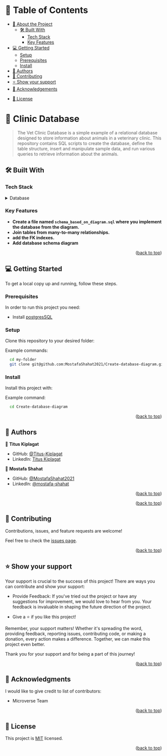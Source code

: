 <!-- # curriculum-databases-projects-template

## Getting Started

This repository includes files with plain SQL that can be used to recreate a database:

- Use [schema.sql](./schema.sql) to create all tables.
- Use [data.sql](./data.sql) to populate tables with sample data.
- Check [queries.sql](./queries.sql) for examples of queries that can be run on a newly created database. **Important note: this file might include queries that make changes in the database (e.g., remove records). Use them responsibly!**

<a name="readme-top"></a> -->

<!--
HOW TO USE:
This is an example of how you may give instructions on setting up your project locally.

Modify this file to match your project and remove sections that don't apply.

REQUIRED SECTIONS:
- Table of Contents
- About the Project
  - Built With
  - Live Demo
- Getting Started
- Authors
- Future Features
- Contributing
- Show your support
- Acknowledgements
- License

After you're finished please remove all the comments and instructions!
-->


<!-- TABLE OF CONTENTS -->

# 📗 Table of Contents

- [📖 About the Project](#about-project)
  - [🛠 Built With](#built-with)
    - [Tech Stack](#tech-stack)
    - [Key Features](#key-features)
  <!-- - [🚀 Live Demo](#live-demo) -->
- [💻 Getting Started](#getting-started)
  - [Setup](#setup)
  - [Prerequisites](#prerequisites)
  - [Install](#install)
  <!-- - [Usage](#usage) -->
  <!-- - [Run tests](#run-tests) -->
  <!-- - [Deployment](#triangular_flag_on_post-deployment) -->
- [👥 Authors](#authors)
- [🤝 Contributing](#contributing)
- [⭐️ Show your support](#support)
- [🙏 Acknowledgements](#acknowledgements)
<!-- - [❓ FAQ](#faq) -->
- [📝 License](#license)

<!-- PROJECT DESCRIPTION -->

# 📖 Clinic Database <a name="about-project"></a>
> The Vet Clinic Database is a simple example of a relational database designed to store information about animals in a veterinary clinic. This repository contains SQL scripts to create the database, define the table structure, insert and manipulate sample data, and run various queries to retrieve information about the animals.

## 🛠 Built With <a name="built-with"></a>

### Tech Stack <a name="tech-stack"></a>

<!-- <details>
  <summary>Client</summary>
  <ul>
    <li><a href="https://reactjs.org/">React.js</a></li>
  </ul>
</details>

<details>
  <summary>Server</summary>
  <ul>
    <li><a href="https://expressjs.com/">Express.js</a></li>
  </ul>
</details> -->

<details>
<summary>Database</summary>
  <ul>
    <li><a href="https://www.postgresql.org/">PostgreSQL</a></li>
  </ul>
</details>

<!-- Features -->

### Key Features <a name="key-features"></a>
- **Create a file named `schema_based_on_diagram.sql` where you implement the database from the diagram.**
- **Join tables from many-to-many relationships.**
- **add the FK indexes.**
- **Add database schema diagram**

<p align="right">(<a href="#readme-top">back to top</a>)</p>

<!-- LIVE DEMO -->

<!-- ## 🚀 Live Demo <a name="live-demo"></a>

> Add a link to your deployed project.

- [Live Demo Link](<replace-with-your-deployment-URL>)

<p align="right">(<a href="#readme-top">back to top</a>)</p> -->

<!-- GETTING STARTED -->

## 💻 Getting Started <a name="getting-started"></a>

To get a local copy up and running, follow these steps.

### Prerequisites

In order to run this project you need:
- Install [postgresSQL](https://www.postgresql.org/download/)

<!--
Example command:

```sh
 gem install rails
```
 -->

### Setup

Clone this repository to your desired folder:


Example commands:

```sh
  cd my-folder
  git clone git@github.com:MostafaShahat2021/Create-database-diagram.git
```

### Install

Install this project with:


Example command:

```sh
  cd Create-database-diagram
```

<!-- ### Usage

To run the project, execute the following command:


Example command:

```sh
  rails server
``` -->

<!-- ### Run tests

To run tests, run the following command:


Example command:

```sh
  bin/rails test test/models/article_test.rb
``` -->

<!-- ### Deployment

You can deploy this project using:


Example:

```sh

``` -->


<p align="right">(<a href="#readme-top">back to top</a>)</p>

<!-- AUTHORS -->

## 👥 Authors <a name="authors"></a>

👤 **Titus Kiplagat**

- GitHub: [@Titus-Kiplagat](https://github.com/Titus-Kiplagat)
- LinkedIn: [Titus Kiplagat](https://www.linkedin.com/in/titus-kiplagat-kemboi-9a8848262/)

👤 **Mostafa Shahat**

- GitHub: [@MostafaShahat2021](https://github.com/MostafaShahat2021)
- LinkedIn: [@mostafa-shahat](https://www.linkedin.com/in/mostafa-shahat/)

<p align="right">(<a href="#readme-top">back to top</a>)</p>

<!-- FUTURE FEATURES -->


<p align="right">(<a href="#readme-top">back to top</a>)</p>

<!-- CONTRIBUTING -->

## 🤝 Contributing <a name="contributing"></a>

Contributions, issues, and feature requests are welcome!

Feel free to check the [issues page](../../issues/).

<p align="right">(<a href="#readme-top">back to top</a>)</p>

<!-- SUPPORT -->

## ⭐️ Show your support <a name="support"></a>

Your support is crucial to the success of this project! There are ways you can contribute and show your support:

  - Provide Feedback: If you've tried out the project or have any suggestions for improvement, we would love to hear from you. Your feedback is invaluable in shaping the future direction of the project.

  - Give a ⭐️ if you like this project!


Remember, your support matters! Whether it's spreading the word, providing feedback, reporting issues, contributing code, or making a donation, every action makes a difference. Together, we can make this project even better.

Thank you for your support and for being a part of this journey!

<p align="right">(<a href="#readme-top">back to top</a>)</p>

<!-- ACKNOWLEDGEMENTS -->

## 🙏 Acknowledgments <a name="acknowledgements"></a>

I would like to give credit to list of contributors:

- Microverse Team

<p align="right">(<a href="#readme-top">back to top</a>)</p>

<!-- FAQ (optional) -->

<!-- ## ❓ FAQ <a name="faq"></a>

> Add at least 2 questions new developers would ask when they decide to use your project.

- **[Question_1]**

  - [Answer_1]

- **[Question_2]**

  - [Answer_2]

<p align="right">(<a href="#readme-top">back to top</a>)</p> -->

<!-- LICENSE -->

## 📝 License <a name="license"></a>

This project is [MIT](./LICENSE) licensed.

<p align="right">(<a href="#readme-top">back to top</a>)</p>
